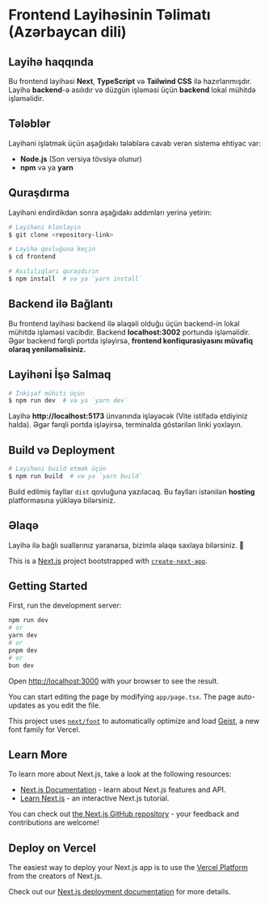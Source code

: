 # Frontend Layihəsinin Təlimatı (Azərbaycan dili)

## Layihə haqqında
Bu frontend layihəsi **Next**, **TypeScript** və **Tailwind CSS** ilə hazırlanmışdır. Layihə **backend**-ə asılıdır və düzgün işləməsi üçün **backend** lokal mühitdə işləməlidir.

## Tələblər
Layihəni işlətmək üçün aşağıdakı tələblərə cavab verən sistemə ehtiyac var:
- **Node.js** (Son versiya tövsiyə olunur)
- **npm** və ya **yarn**

## Quraşdırma
Layihəni endirdikdən sonra aşağıdakı addımları yerinə yetirin:

```bash
# Layihəni klonlayın
$ git clone <repository-link>

# Layihə qovluğuna keçin
$ cd frontend

# Asılılıqları quraşdırın
$ npm install  # və ya `yarn install`
```

## Backend ilə Bağlantı
Bu frontend layihəsi backend ilə əlaqəli olduğu üçün backend-in lokal mühitdə işləməsi vacibdir. Backend **localhost:3002** portunda işləməlidir. Əgər backend fərqli portda işləyirsə, **frontend konfiqurasiyasını müvafiq olaraq yeniləməlisiniz.**

## Layihəni İşə Salmaq

```bash
# İnkişaf mühiti üçün
$ npm run dev  # və ya `yarn dev`
```

Layihə **http://localhost:5173** ünvanında işləyəcək (Vite istifadə etdiyiniz halda). Əgər fərqli portda işləyirsə, terminalda göstərilən linki yoxlayın.

## Build və Deployment

```bash
# Layihəni build etmək üçün
$ npm run build  # və ya `yarn build`
```

Build edilmiş fayllar `dist` qovluğuna yazılacaq. Bu faylları istənilən **hosting** platformasına yükləyə bilərsiniz.

## Əlaqə
Layihə ilə bağlı suallarınız yaranarsa, bizimlə əlaqə saxlaya bilərsiniz. 🚀



This is a [Next.js](https://nextjs.org) project bootstrapped with [`create-next-app`](https://nextjs.org/docs/app/api-reference/cli/create-next-app).

## Getting Started

First, run the development server:

```bash
npm run dev
# or
yarn dev
# or
pnpm dev
# or
bun dev
```

Open [http://localhost:3000](http://localhost:3000) with your browser to see the result.

You can start editing the page by modifying `app/page.tsx`. The page auto-updates as you edit the file.

This project uses [`next/font`](https://nextjs.org/docs/app/building-your-application/optimizing/fonts) to automatically optimize and load [Geist](https://vercel.com/font), a new font family for Vercel.

## Learn More

To learn more about Next.js, take a look at the following resources:

- [Next.js Documentation](https://nextjs.org/docs) - learn about Next.js features and API.
- [Learn Next.js](https://nextjs.org/learn) - an interactive Next.js tutorial.

You can check out [the Next.js GitHub repository](https://github.com/vercel/next.js) - your feedback and contributions are welcome!

## Deploy on Vercel

The easiest way to deploy your Next.js app is to use the [Vercel Platform](https://vercel.com/new?utm_medium=default-template&filter=next.js&utm_source=create-next-app&utm_campaign=create-next-app-readme) from the creators of Next.js.

Check out our [Next.js deployment documentation](https://nextjs.org/docs/app/building-your-application/deploying) for more details.
